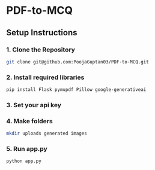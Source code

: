 # PDF-to-MCQ

## Setup Instructions

### 1. Clone the Repository
```bash
git clone git@github.com:PoojaGuptan03/PDF-to-MCQ.git
```
### 2. Install required libraries
```bash
pip install Flask pymupdf Pillow google-generativeai
```
### 3. Set your api key
### 4. Make folders
```bash
mkdir uploads generated images
```
### 5. Run app.py
```bash
python app.py
```


